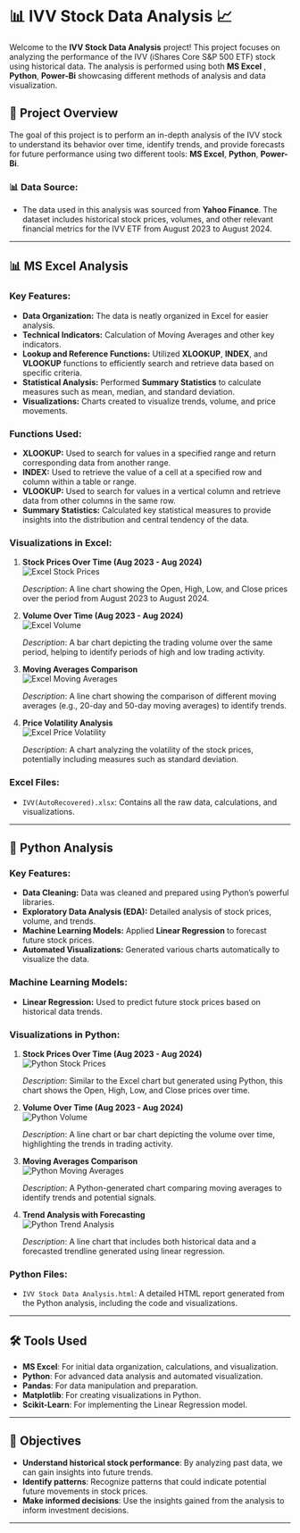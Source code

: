 # 📊 IVV Stock Data Analysis 📈

Welcome to the **IVV Stock Data Analysis** project! This project focuses on analyzing the performance of the IVV (iShares Core S&P 500 ETF) stock using historical data. The analysis is performed using both **MS Excel** , **Python**, **Power-Bi** showcasing different methods of analysis and data visualization.

## 🚀 Project Overview

The goal of this project is to perform an in-depth analysis of the IVV stock to understand its behavior over time, identify trends, and provide forecasts for future performance using two different tools: **MS Excel**, **Python**, **Power-Bi**.

### 📊 Data Source:
- The data used in this analysis was sourced from **Yahoo Finance**. The dataset includes historical stock prices, volumes, and other relevant financial metrics for the IVV ETF from August 2023 to August 2024.


---

## 📊 MS Excel Analysis

### Key Features:
- **Data Organization:** The data is neatly organized in Excel for easier analysis.
- **Technical Indicators:** Calculation of Moving Averages and other key indicators.
- **Lookup and Reference Functions:** Utilized **XLOOKUP**, **INDEX**, and **VLOOKUP** functions to efficiently search and retrieve data based on specific criteria.
- **Statistical Analysis:** Performed **Summary Statistics** to calculate measures such as mean, median, and standard deviation.
- **Visualizations:** Charts created to visualize trends, volume, and price movements.

### Functions Used:
- **XLOOKUP:** Used to search for values in a specified range and return corresponding data from another range.
- **INDEX:** Used to retrieve the value of a cell at a specified row and column within a table or range.
- **VLOOKUP:** Used to search for values in a vertical column and retrieve data from other columns in the same row.
- **Summary Statistics:** Calculated key statistical measures to provide insights into the distribution and central tendency of the data.

### Visualizations in Excel:
1. **Stock Prices Over Time (Aug 2023 - Aug 2024)**  
   ![Excel Stock Prices](link-to-excel-stock-prices-image)

   *Description*: A line chart showing the Open, High, Low, and Close prices over the period from August 2023 to August 2024.

2. **Volume Over Time (Aug 2023 - Aug 2024)**  
   ![Excel Volume](link-to-excel-volume-image)

   *Description*: A bar chart depicting the trading volume over the same period, helping to identify periods of high and low trading activity.

3. **Moving Averages Comparison**  
   ![Excel Moving Averages](link-to-excel-moving-averages-image)

   *Description*: A line chart showing the comparison of different moving averages (e.g., 20-day and 50-day moving averages) to identify trends.

4. **Price Volatility Analysis**  
   ![Excel Price Volatility](link-to-excel-volatility-image)

   *Description*: A chart analyzing the volatility of the stock prices, potentially including measures such as standard deviation.

### Excel Files:
- `IVV(AutoRecovered).xlsx`: Contains all the raw data, calculations, and visualizations.

---

## 🐍 Python Analysis

### Key Features:
- **Data Cleaning:** Data was cleaned and prepared using Python’s powerful libraries.
- **Exploratory Data Analysis (EDA):** Detailed analysis of stock prices, volume, and trends.
- **Machine Learning Models:** Applied **Linear Regression** to forecast future stock prices.
- **Automated Visualizations:** Generated various charts automatically to visualize the data.

### Machine Learning Models:
- **Linear Regression:** Used to predict future stock prices based on historical data trends.

### Visualizations in Python:
1. **Stock Prices Over Time (Aug 2023 - Aug 2024)**  
   ![Python Stock Prices](link-to-python-stock-prices-image)

   *Description*: Similar to the Excel chart but generated using Python, this chart shows the Open, High, Low, and Close prices over time.

2. **Volume Over Time (Aug 2023 - Aug 2024)**  
   ![Python Volume](link-to-python-volume-image)

   *Description*: A line chart or bar chart depicting the volume over time, highlighting the trends in trading activity.

3. **Moving Averages Comparison**  
   ![Python Moving Averages](link-to-python-moving-averages-image)

   *Description*: A Python-generated chart comparing moving averages to identify trends and potential signals.

4. **Trend Analysis with Forecasting**  
   ![Python Trend Analysis](link-to-python-forecasting-image)

   *Description*: A line chart that includes both historical data and a forecasted trendline generated using linear regression.

### Python Files:
- `IVV Stock Data Analysis.html`: A detailed HTML report generated from the Python analysis, including the code and visualizations.

---

## 🛠️ Tools Used

- **MS Excel**: For initial data organization, calculations, and visualization.
- **Python**: For advanced data analysis and automated visualization.
- **Pandas**: For data manipulation and preparation.
- **Matplotlib**: For creating visualizations in Python.
- **Scikit-Learn**: For implementing the Linear Regression model.

---

## 🎯 Objectives

- **Understand historical stock performance**: By analyzing past data, we can gain insights into future trends.
- **Identify patterns**: Recognize patterns that could indicate potential future movements in stock prices.
- **Make informed decisions**: Use the insights gained from the analysis to inform investment decisions.

---
